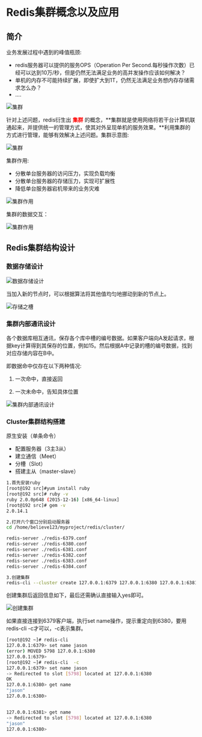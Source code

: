 # Redis集群概念以及应用

## 简介

业务发展过程中遇到的峰值瓶颈: 

* redis服务器可以提供的服务OPS（Operation Per Second.每秒操作次数）已经可以达到10万/秒，但是仍然无法满足业务的高并发操作应该如何解决？
* 单机的内存不可能持续扩展，即使扩大到1T，仍然无法满足业务想内存存储需求怎么办？
* ....

![集群](/_images/database/redis/单点Redis的问题.png)

针对上述问题，redis衍生出  <font color='red'>**集群**</font> 的概念，**集群就是使用网络将若干台计算机联通起来，并提供统一的管理方式，使其对外呈现单机的服务效果。**利用集群的方式进行管理，能够有效解决上述问题。集群示意图: 

![集群](/_images/database/redis/集群.png)

集群作用: 

* 分散单台服务器的访问压力，实现负载均衡
* 分散单台服务器的存储压力，实现可扩展性
* 降低单台服务器宕机带来的业务灾难

![集群作用](/_images/database/redis/集群作用.png)

集群的数据交互：

![集群作用](/_images/database/redis/集群的数据交互.png)

## Redis集群结构设计

### 数据存储设计

![数据存储设计](/_images/database/redis/数据存储设计.png)

当加入新的节点时，可以根据算法将其他值均匀地挪动到新的节点上。

![存储之槽](/_images/database/redis/存储之槽.png)

### 集群内部通讯设计 

各个数据库相互通讯，保存各个库中槽的编号数据。如果客户端向A发起请求，根据key计算得到其保存的位置，例如15。然后根据A中记录的槽的编号数据，找到对应存储内容在B中。

即数据命中仅存在以下两种情况: 

1. 一次命中，直接返回

2. 一次未命中，告知具体位置

![集群内部通讯设计](/_images/database/redis/集群内部通讯设计.png)

### Cluster集群结构搭建

原生安装（单条命令）

* 配置服务器（3主3从）
* 建立通信（Meet）
* 分槽（Slot）
* 搭建主从（master-slave）

```bash
1.首先安装ruby
[root@192 src]#yum install ruby
[root@192 src]# ruby -v
ruby 2.0.0p648 (2015-12-16) [x86_64-linux]
[root@192 src]# gem -v
2.0.14.1

2.打开六个窗口分别启动服务器
cd /home/believe123/myproject/redis/cluster/

redis-server ./redis-6379.conf
redis-server ./redis-6380.conf
redis-server ./redis-6381.conf
redis-server ./redis-6382.conf
redis-server ./redis-6383.conf
redis-server ./redis-6384.conf

3.创建集群
redis-cli --cluster create 127.0.0.1:6379 127.0.0.1:6380 127.0.0.1:6381 127.0.0.1:6382 127.0.0.1:6383 127.0.0.1:6384 --cluster-replicas 1
```

创建集群后返回信息如下，最后还需确认直接输入yes即可。

![创建集群](/_images/database/redis/创建集群.png)

如果直接连接到6379客户端，执行set name操作，提示重定向到6380，要用redis-cli -c才可以，-c表示集群。

```bash
[root@192 ~]# redis-cli
127.0.0.1:6379> set name jason
(error) MOVED 5798 127.0.0.1:6380
127.0.0.1:6379>
[root@192 ~]# redis-cli  -c
127.0.0.1:6379> set name jason
-> Redirected to slot [5798] located at 127.0.0.1:6380
OK
127.0.0.1:6380> get name
"jason"
127.0.0.1:6380>


127.0.0.1:6381> get name
-> Redirected to slot [5798] located at 127.0.0.1:6380
"jason"
127.0.0.1:6380>
```